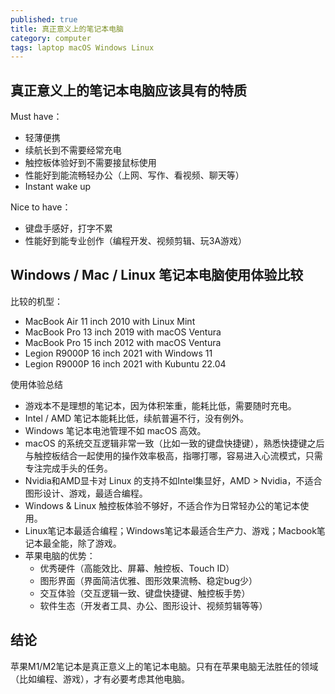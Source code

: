 ```yaml
---
published: true
title: 真正意义上的笔记本电脑
category: computer
tags: laptop macOS Windows Linux
---
```

## 真正意义上的笔记本电脑应该具有的特质

Must have：

- 轻薄便携
- 续航长到不需要经常充电
- 触控板体验好到不需要接鼠标使用
- 性能好到能流畅轻办公（上网、写作、看视频、聊天等）
- Instant wake up

Nice to have：

- 键盘手感好，打字不累
- 性能好到能专业创作（编程开发、视频剪辑、玩3A游戏）


## Windows / Mac / Linux 笔记本电脑使用体验比较

比较的机型：

- MacBook Air 11 inch 2010 with Linux Mint
- MacBook Pro 13 inch 2019 with macOS Ventura
- MacBook Pro 15 inch 2012 with macOS Ventura
- Legion R9000P 16 inch 2021 with Windows 11
- Legion R9000P 16 inch 2021 with Kubuntu 22.04

使用体验总结

- 游戏本不是理想的笔记本，因为体积笨重，能耗比低，需要随时充电。
- Intel / AMD 笔记本能耗比低，续航普遍不行，没有例外。
- Windows 笔记本电池管理不如 macOS 高效。
- macOS 的系统交互逻辑非常一致（比如一致的键盘快捷键），熟悉快捷键之后与触控板结合一起使用的操作效率极高，指哪打哪，容易进入心流模式，只需专注完成手头的任务。
- Nvidia和AMD显卡对 Linux 的支持不如Intel集显好，AMD > Nvidia，不适合图形设计、游戏，最适合编程。
- Windows & Linux 触控板体验不够好，不适合作为日常轻办公的笔记本使用。
- Linux笔记本最适合编程；Windows笔记本最适合生产力、游戏；Macbook笔记本最全能，除了游戏。
- 苹果电脑的优势：
	- 优秀硬件（高能效比、屏幕、触控板、Touch ID）
	- 图形界面（界面简洁优雅、图形效果流畅、稳定bug少）
	- 交互体验（交互逻辑一致、键盘快捷键、触控板手势）
	- 软件生态（开发者工具、办公、图形设计、视频剪辑等等）

## 结论

苹果M1/M2笔记本是真正意义上的笔记本电脑。只有在苹果电脑无法胜任的领域（比如编程、游戏），才有必要考虑其他电脑。
